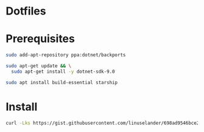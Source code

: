 # Dotfiles

# Prerequisites
``` bash
sudo add-apt-repository ppa:dotnet/backports
```
``` bash
sudo apt-get update && \
  sudo apt-get install -y dotnet-sdk-9.0
```
``` bash
sudo apt install build-essential starship
```

# Install
``` bash
curl -Lks https://gist.githubusercontent.com/linuselander/698ad9546bce20542ea3ee719d8e913a/raw/f3564b7c83c80548ac9f64bbc033def289a8715b/dotfiles-setup.sh | /bin/bash
```

